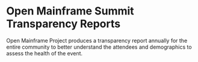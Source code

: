 # Open Mainframe Summit Transparency Reports

Open Mainframe Project produces a transparency report annually for the
entire community to better understand the attendees and demographics to
assess the health of the event.

